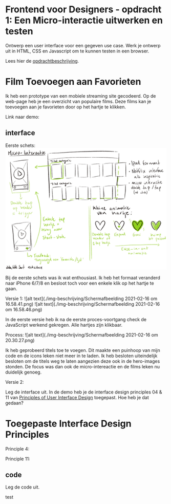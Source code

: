 # Frontend voor Designers - opdracht 1: Een Micro-interactie uitwerken en testen

Ontwerp een user interface voor een gegeven use case. Werk je ontwerp uit in HTML, CSS en Javascript om te kunnen testen in een browser.

Lees hier de [opdrachtbeschrijving](./opdrachtbeschrijving.md).


# Film Toevoegen aan Favorieten
Ik heb een prototype van een mobiele streaming site gecodeerd. Op de web-page heb je een overzicht van populaire films. Deze films kan je toevoegen aan je favorieten door op het hartje te klikken.

Link naar demo: 

## interface
Eerste schets:
![alt text](./img-beschrijving/Nola-FrontEnd-Designers-Opdracht1-Schets.jpg)

Bij de eerste schets was ik wat enthousiast. Ik heb het formaat veranderd naar iPhone 6/7/8 en besloot toch voor een enkele klik op het hartje te gaan.

Versie 1:
![alt text](./img-beschrijving/Schermafbeelding 2021-02-16 om 16.58.41.png)
![alt text](./img-beschrijving/Schermafbeelding 2021-02-16 om 16.58.46.png)

In de eerste versie heb ik na de eerste proces-voortgang check de JavaScript werkend gekregen. Alle hartjes zijn klikbaar. 

Process:
![alt text](./img-beschrijving/Schermafbeelding 2021-02-16 om 20.30.27.png)

Ik heb geprobeerd titels toe te voegen. Dit maakte een puinhoop van mijn code en de icons leken niet meer in te laden. Ik heb besloten uiteindelijk besloten om de titels weg te laten aangezien deze ook in de hero-images stonden. De focus was dan ook de micro-intereactie en de films leken nu duidelijk genoeg.

Versie 2:


Leg de interface uit. In de demo heb je de interface design principles 04 & 11 van [Principles of User Interface Design](http://bokardo.com/principles-of-user-interface-design/) toegepast. Hoe heb je dat gedaan?

# Toegepaste Interface Design Principles

Principle 4: 

Principle 11:


## code
Leg de code uit.

test
